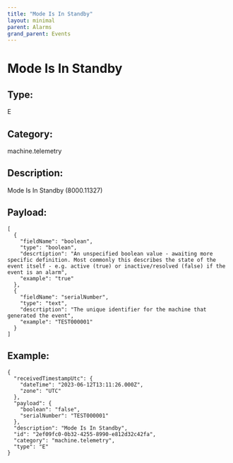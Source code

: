 ```yaml
---
title: "Mode Is In Standby"
layout: minimal
parent: Alarms
grand_parent: Events
---
```


# Mode Is In Standby

## Type:

E

## Category:

machine.telemetry

## Description: 

Mode Is In Standby (8000.11327)

## Payload:

```
[
  {
    "fieldName": "boolean",
    "type": "boolean",
    "descrtiption": "An unspecified boolean value - awaiting more specific definition. Most commonly this describes the state of the event itself - e.g. active (true) or inactive/resolved (false) if the event is an alarm",
    "example": "true"
  },
  {
    "fieldName": "serialNumber",
    "type": "text",
    "descrtiption": "The unique identifier for the machine that generated the event",
    "example": "TEST000001"
  }
]
```

## Example:

```
{
  "receivedTimestampUtc": {
    "dateTime": "2023-06-12T13:11:26.000Z",
    "zone": "UTC"
  },
  "payload": {
    "boolean": "false",
    "serialNumber": "TEST000001"
  },
  "description": "Mode Is In Standby",
  "id": "2ef09fc0-0b32-4255-8990-e812d32c42fa",
  "category": "machine.telemetry",
  "type": "E"
}
```
